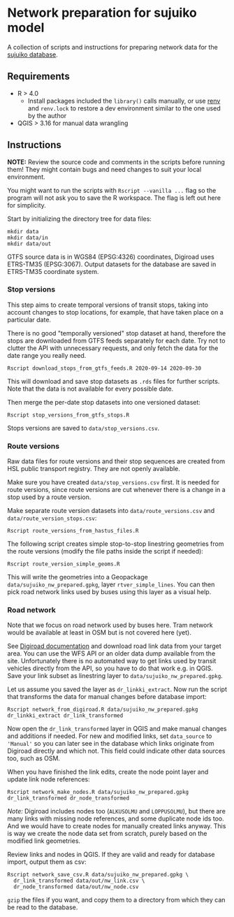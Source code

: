 # Network preparation for sujuiko model

A collection of scripts and instructions for preparing network data for the [sujuiko database](https://github.com/datarttu/sujuikoDB).

## Requirements

- R > 4.0
  - Install packages included the `library()` calls manually, or use [renv](https://rstudio.github.io/renv/articles/renv.html) and `renv.lock` to restore a dev environment similar to the one used by the author
- QGIS > 3.16 for manual data wrangling

## Instructions

**NOTE:** Review the source code and comments in the scripts before running them!
They might contain bugs and need changes to suit your local environment.

You might want to run the scripts with `Rscript --vanilla ...` flag so the program will not ask you to save the R workspace.
The flag is left out here for simplicity.

Start by initializing the directory tree for data files:

```
mkdir data
mkdir data/in
mkdir data/out
```

GTFS source data is in WGS84 (EPSG:4326) coordinates, Digiroad uses ETRS-TM35 (EPSG:3067).
Output datasets for the database are saved in ETRS-TM35 coordinate system.

### Stop versions

This step aims to create temporal versions of transit stops, taking into account changes to stop locations, for example, that have taken place on a particular date.

There is no good "temporally versioned" stop dataset at hand, therefore the stops are downloaded from GTFS feeds separately for each date.
Try not to clutter the API with unnecessary requests, and only fetch the data for the date range you really need.

```
Rscript download_stops_from_gtfs_feeds.R 2020-09-14 2020-09-30
```

This will download and save stop datasets as `.rds` files for further scripts.
Note that the data is not available for every possible date.

Then merge the per-date stop datasets into one versioned dataset:

```
Rscript stop_versions_from_gtfs_stops.R
```

Stops versions are saved to `data/stop_versions.csv`.

### Route versions

Raw data files for route versions and their stop sequences are created from HSL public transport registry.
They are not openly available.

Make sure you have created `data/stop_versions.csv` first.
It is needed for route versions, since route versions are cut whenever there is a change in a stop used by a route version.

Make separate route version datasets into `data/route_versions.csv` and `data/route_version_stops.csv`:

```
Rscript route_versions_from_hastus_files.R
```

The following script creates simple stop-to-stop linestring geometries from the route versions (modify the file paths inside the script if needed):

```
Rscript route_version_simple_geoms.R
```

This will write the geometries into a Geopackage `data/sujuiko_nw_prepared.gpkg`, layer `rtver_simple_lines`.
You can then pick road network links used by buses using this layer as a visual help.

### Road network

Note that we focus on road network used by buses here.
Tram network would be available at least in OSM but is not covered here (yet).

See [Digiroad documentation](https://vayla.fi/vaylista/aineistot/digiroad/aineisto/rajapinnat) and download road link data from your target area.
You can use the WFS API or an older data dump available from the site.
Unfortunately there is no automated way to get links used by transit vehicles directly from the API, so you have to do that work e.g. in QGIS.
Save your link subset as linestring layer to `data/sujuiko_nw_prepared.gpkg`.

Let us assume you saved the layer as `dr_linkki_extract`.
Now run the script that transforms the data for manual changes before database import:

```
Rscript network_from_digiroad.R data/sujuiko_nw_prepared.gpkg dr_linkki_extract dr_link_transformed
```

Now open the `dr_link_transformed` layer in QGIS and make manual changes and additions if needed.
For new and modified links, set `data_source` to `'Manual'` so you can later see in the database which links originate from Digiroad directly and which not.
This field could indicate other data sources too, such as OSM.

When you have finished the link edits, create the node point layer and update link node references:

```
Rscript network_make_nodes.R data/sujuiko_nw_prepared.gpkg dr_link_transformed dr_node_transformed
```

*Note:* Digiroad includes nodes too (`ALKUSOLMU` and `LOPPUSOLMU`), but there are many links with missing node references, and some duplicate node ids too.
And we would have to create nodes for manually created links anyway.
This is way we create the node data set from scratch, purely based on the modified link geometries.

Review links and nodes in QGIS.
If they are valid and ready for database import, output them as csv:

```
Rscript network_save_csv.R data/sujuiko_nw_prepared.gpkg \
  dr_link_transformed data/out/nw_link.csv \
  dr_node_transformed data/out/nw_node.csv
```

`gzip` the files if you want, and copy them to a directory from which they can be read to the database.
